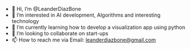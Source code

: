 - 👋 Hi, I’m @LeanderDiazBone
- 👀 I’m interested in AI development, Algorithms and interesting technology
- 🌱 I’m currently learning how to develop a visualization app using python
- 💞️ I’m looking to collaborate on start-ups
- 📫 How to reach me via Email: leanderdiazbone@gmail.com

<!---
LeanderDiazBone/LeanderDiazBone is a ✨ special ✨ repository because its `README.md` (this file) appears on your GitHub profile.
You can click the Preview link to take a look at your changes.
--->
